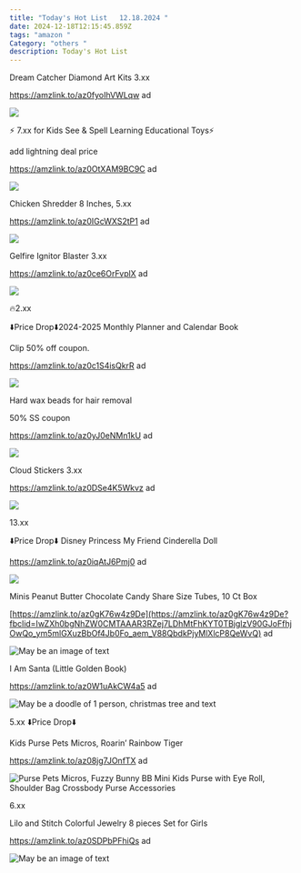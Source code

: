 ```yaml
---
title: "Today's Hot List   12.18.2024 "
date: 2024-12-18T12:15:45.859Z
tags: "amazon "
Category: "others "
description: Today's Hot List
---
```

<!--StartFragment-->

Dream Catcher Diamond Art Kits 3.xx

https://amzlink.to/az0fyoIhVWLqw ad

<!--EndFragment-->

![](https://m.media-amazon.com/images/I/813aI7SkudL._AC_SL1500_.jpg)

<!--EndFragment-->

⚡️ 7.xx for Kids See & Spell Learning Educational Toys⚡️

add lightning deal price

https://amzlink.to/az0OtXAM9BC9C ad

<!--EndFragment-->

![](https://m.media-amazon.com/images/I/81h4xkuf-iS._AC_SL1500_.jpg)

<!--EndFragment-->

Chicken Shredder 8 Inches, 5.xx

https://amzlink.to/az0IGcWXS2tP1 ad

<!--StartFragment-->

![](https://m.media-amazon.com/images/I/71odoT1WkiL._AC_SL1500_.jpg)

<!--EndFragment-->

Gelfire Ignitor Blaster 3.xx

https://amzlink.to/az0ce6OrFvplX ad

<!--StartFragment-->

![](https://m.media-amazon.com/images/I/71dziLIOJ0L._AC_SL1500_.jpg)

<!--EndFragment-->

🔥2.xx

⬇️Price Drop⬇️2024-2025 Monthly Planner and Calendar Book

Clip 50% off coupon.

https://amzlink.to/az0c1S4isQkrR ad

<!--StartFragment-->

![](https://m.media-amazon.com/images/I/811m5j4fksL._AC_SL1500_.jpg)

<!--EndFragment-->

Hard wax beads for hair removal

50% SS coupon

https://amzlink.to/az0yJ0eNMn1kU ad

<!--StartFragment-->

![](https://m.media-amazon.com/images/I/71RbG+gJ+EL._SL1500_.jpg)

<!--EndFragment-->

Cloud Stickers 3.xx

https://amzlink.to/az0DSe4K5Wkvz ad

<!--StartFragment-->

![](https://m.media-amazon.com/images/I/71NYKMlfluL._AC_SL1000_.jpg)

<!--EndFragment-->

13.xx

⬇️Price Drop⬇️ Disney Princess My Friend Cinderella Doll

https://amzlink.to/az0iqAtJ6Pmj0 ad

<!--StartFragment-->

![](https://m.media-amazon.com/images/I/71l6lNDcS8L._AC_SL1500_.jpg)

<!--EndFragment-->

Minis Peanut Butter Chocolate Candy Share Size Tubes, 10 Ct Box

[https://amzlink.to/az0gK76w4z9De](https://amzlink.to/az0gK76w4z9De?fbclid=IwZXh0bgNhZW0CMTAAAR3RZej7LDhMtFhKYT0TBjglzV90GJoFfhjOwQo_ym5mlGXuzBbOf4Jb0Fo_aem_V88QbdkPjyMlXlcP8QeWvQ) ad

<!--EndFragment--><!--StartFragment-->

![May be an image of text](https://scontent.fccu31-1.fna.fbcdn.net/v/t39.30808-6/470571930_549380618094964_2984425907284928849_n.jpg?stp=dst-jpg_p526x296_tt6&_nc_cat=101&ccb=1-7&_nc_sid=aa7b47&_nc_ohc=2zNvtxRJOL8Q7kNvgGqLFX8&_nc_zt=23&_nc_ht=scontent.fccu31-1.fna&_nc_gid=AfJ5Rm6EQan0aV7RNjoe1hF&oh=00_AYAlJ5i92ScwSWNLg0AwWvXh1p9yLl4at4ad0YQb6fPl4g&oe=6768A764)



<!--StartFragment-->

I Am Santa (Little Golden Book)

https://amzlink.to/az0W1uAkCW4a5 ad

<!--StartFragment-->

![May be a doodle of 1 person, christmas tree and text](https://scontent.fccu31-1.fna.fbcdn.net/v/t39.30808-6/470672947_549384998094526_8818097679448860813_n.jpg?stp=dst-jpg_p526x296_tt6&_nc_cat=107&ccb=1-7&_nc_sid=aa7b47&_nc_ohc=-xos6A-v6BEQ7kNvgE9a2JI&_nc_zt=23&_nc_ht=scontent.fccu31-1.fna&_nc_gid=AVdmgtGgu4fGd6OCIVwFoYT&oh=00_AYDJfv0GaahSEXvzFqDPoQQxX-DR0OEfj8wwNeKfl9tuew&oe=6768A3B4)

<!--EndFragment-->

<!--StartFragment-->

5.xx ⬇️Price Drop⬇️ 

Kids Purse Pets Micros, Roarin’ Rainbow Tiger

https://amzlink.to/az08jg7JOnfTX ad

<!--StartFragment-->

![Purse Pets Micros, Fuzzy Bunny BB Mini Kids Purse with Eye Roll, Shoulder Bag Crossbody Purse Accessories](https://m.media-amazon.com/images/I/71hk-KV4jGL._AC_SX679_.jpg)

<!--EndFragment-->

<!--StartFragment-->

6.xx

Lilo and Stitch Colorful Jewelry 8 pieces Set for Girls

https://amzlink.to/az0SDPbPFhiQs ad

<!--StartFragment-->

![May be an image of text](https://scontent.fccu31-1.fna.fbcdn.net/v/t39.30808-6/470649894_549396794760013_3985809352499354644_n.jpg?_nc_cat=100&ccb=1-7&_nc_sid=aa7b47&_nc_ohc=UxsL7DkkKPIQ7kNvgElTGfo&_nc_zt=23&_nc_ht=scontent.fccu31-1.fna&_nc_gid=ACVUnLLArmsMoHIDyC5mLuu&oh=00_AYBrwj_eB0AULiA7EnKXFal66cHZDdc2LP0Dwz5n5W2mBQ&oe=6768A92A)

<!--EndFragment-->